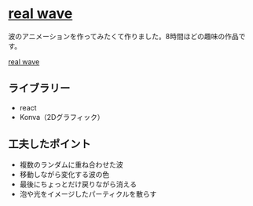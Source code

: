 # [real wave](https://michiharu.github.io/real-wave/)

波のアニメーションを作ってみたくて作りました。8時間ほどの趣味の作品です。

[real wave](https://michiharu.github.io/real-wave/)

## ライブラリー

- react
- Konva（2Dグラフィック）

## 工夫したポイント

- 複数のランダムに重ね合わせた波
- 移動しながら変化する波の色
- 最後にちょっとだけ戻りながら消える
- 泡や光をイメージしたパーティクルを散らす
